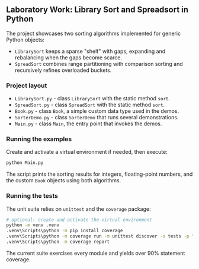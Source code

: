 ## Laboratory Work: Library Sort and Spreadsort in Python

The project showcases two sorting algorithms implemented for generic Python objects:

- `LibrarySort` keeps a sparse "shelf" with gaps, expanding and rebalancing when the gaps become scarce.
- `SpreadSort` combines range partitioning with comparison sorting and recursively refines overloaded buckets.

### Project layout

- `LibrarySort.py` - class `LibrarySort` with the static method `sort`.
- `SpreadSort.py` - class `SpreadSort` with the static method `sort`.
- `Book.py` - class `Book`, a simple custom data type used in the demos.
- `SorterDemo.py` - class `SorterDemo` that runs several demonstrations.
- `Main.py` - class `Main`, the entry point that invokes the demos.

### Running the examples

Create and activate a virtual environment if needed, then execute:

```bash
python Main.py
```

The script prints the sorting results for integers, floating-point numbers, and the custom `Book` objects using both algorithms.

### Running the tests

The unit suite relies on `unittest` and the `coverage` package:

```bash
# optional: create and activate the virtual environment
python -m venv .venv
.venv\Scripts\python -m pip install coverage
.venv\Scripts\python -m coverage run -m unittest discover -s tests -p "*Tests.py"
.venv\Scripts\python -m coverage report
```

The current suite exercises every module and yields over 90% statement coverage.
